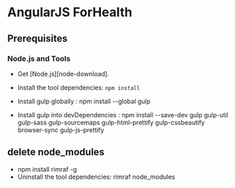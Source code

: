# AngularJS ForHealth

## Prerequisites

### Node.js and Tools

- Get [Node.js][node-download].
- Install the tool dependencies: `npm install`

- Install gulp globally : npm install --global gulp
- Install gulp into devDependencies : 
		npm install --save-dev gulp gulp-util gulp-sass gulp-sourcemaps gulp-html-prettify gulp-cssbeautify browser-sync gulp-js-prettify

## delete node_modules
- npm install rimraf -g
- Uninstall the tool dependencies: rimraf node_modules